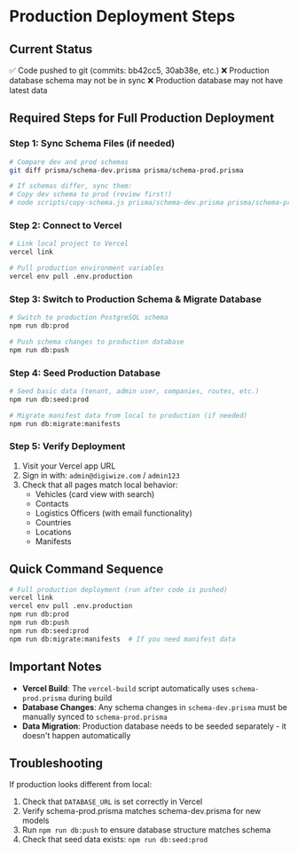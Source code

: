 # Production Deployment Steps

## Current Status
✅ Code pushed to git (commits: bb42cc5, 30ab38e, etc.)
❌ Production database schema may not be in sync
❌ Production database may not have latest data

## Required Steps for Full Production Deployment

### Step 1: Sync Schema Files (if needed)
```bash
# Compare dev and prod schemas
git diff prisma/schema-dev.prisma prisma/schema-prod.prisma

# If schemas differ, sync them:
# Copy dev schema to prod (review first!)
# node scripts/copy-schema.js prisma/schema-dev.prisma prisma/schema-prod.prisma
```

### Step 2: Connect to Vercel
```bash
# Link local project to Vercel
vercel link

# Pull production environment variables
vercel env pull .env.production
```

### Step 3: Switch to Production Schema & Migrate Database
```bash
# Switch to production PostgreSQL schema
npm run db:prod

# Push schema changes to production database
npm run db:push
```

### Step 4: Seed Production Database
```bash
# Seed basic data (tenant, admin user, companies, routes, etc.)
npm run db:seed:prod

# Migrate manifest data from local to production (if needed)
npm run db:migrate:manifests
```

### Step 5: Verify Deployment
1. Visit your Vercel app URL
2. Sign in with: `admin@digiwize.com` / `admin123`
3. Check that all pages match local behavior:
   - Vehicles (card view with search)
   - Contacts
   - Logistics Officers (with email functionality)
   - Countries
   - Locations
   - Manifests

## Quick Command Sequence

```bash
# Full production deployment (run after code is pushed)
vercel link
vercel env pull .env.production
npm run db:prod
npm run db:push
npm run db:seed:prod
npm run db:migrate:manifests  # If you need manifest data
```

## Important Notes

- **Vercel Build**: The `vercel-build` script automatically uses `schema-prod.prisma` during build
- **Database Changes**: Any schema changes in `schema-dev.prisma` must be manually synced to `schema-prod.prisma`
- **Data Migration**: Production database needs to be seeded separately - it doesn't happen automatically

## Troubleshooting

If production looks different from local:
1. Check that `DATABASE_URL` is set correctly in Vercel
2. Verify schema-prod.prisma matches schema-dev.prisma for new models
3. Run `npm run db:push` to ensure database structure matches schema
4. Check that seed data exists: `npm run db:seed:prod`

